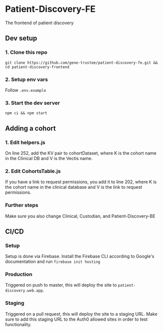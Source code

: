 # Patient-Discovery-FE
The frontend of patient discovery

## Dev setup
### 1. Clone this repo
```
git clone https://github.com/gene-trustee/patient-discovery-fe.git && cd patient-discovery-frontend
```
### 2. Setup env vars
Follow `.env.example`
### 3. Start the dev server
```
npm ci && npm start
```

## Adding a cohort
### 1. Edit helpers.js
On line 252, add the KV pair to cohortDataset, where K is the cohort name in the Clinical DB and V is the Vectis name.
### 2. Edit CohortsTable.js
If you have a link to request permissions, you add it to line 202, where K is the cohort name in the clinical database and V is the link to request permissions.
### Further steps
Make sure you also change Clinical, Custodian, and Patient-Discovery-BE

## CI/CD
### Setup
Setup is done via Firebase. Install the Firebase CLI according to Google's documentation and run `firebase init hosting`

### Production
Triggered on push to master, this will deploy the site to `patient-discovery.web.app`.

### Staging
Triggered on a pull request, this will deploy the site to a staging URL. Make sure to add this staging URL to the Auth0 allowed sites in order to test functionality.

